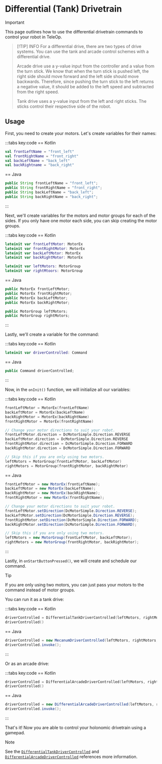 # Differential (Tank) Drivetrain

> [!IMPORTANT]
> This page outlines how to use the differential drivetrain commands to control your robot in TeleOp.

> [!TIP] INFO
> For a differential drive, there are two types of drive systems. You can use the tank and arcade control schemes with a differential drive.
>
> Arcade drive use a y-value input from the controller and a value from the turn stick. We know that when the turn stick is pushed left, the right side should move forward and the left side should move backwards. Therefore, since pushing the turn stick to the left returns a negative value, it should be added to the left speed and subtracted from the right speed.
>
> Tank drive uses a y-value input from the left and right sticks. The sticks control their respective side of the robot.

## Usage

First, you need to create your motors. Let's create variables for their names:

:::tabs key:code
== Kotlin

```kotlin
val frontLeftName = "front_left"
val frontRightName = "front_right"
val backLeftName = "back_left"
val backRightname = "back_right"
```

== Java

```java
public String frontLeftName = "front_left";
public String frontRightName = "front_right";
public String backLeftName = "back_left";
public String backRightName = "back_right";
```

:::

Next, we'll create variables for the motors and motor groups for each of the sides. If you only have one motor each side, you can skip creating the motor groups.

:::tabs key:code
== Kotlin

```kotlin
lateinit var frontLeftMotor: MotorEx
lateinit var frontRightMotor: MotorEx
lateinit var backLeftMotor: MotorEx
lateinit var backRightMotor: MotorEx

lateinit var leftMotors: MotorGroup
lateinit var rightMtoors: MotorGroup
```

== Java

```java
public MotorEx frontLeftMotor;
public MotorEx frontRightMotor;
public MotorEx backLeftMotor;
public MotorEx backRightMotor;

public MotorGroup leftMotors;
public MotorGroup rightMotors;
```

:::

Lastly, we'll create a variable for the command:

:::tabs key:code
== Kotlin

```kotlin
lateinit var driverControlled: Command
```

== Java

```java
public Command driverControlled;
```

:::

Now, in the `onInit()` function, we will initialize all our variables:

:::tabs key:code
== Kotlin

```kotlin
frontLeftMotor = MotorEx(frontLeftName)
backLeftMotor = MotorEx(backLeftName)
backRightMotor = MotorEx(backRightName)
frontRightMotor = MotorEx(frontRightName)

// Change your motor directions to suit your robot.
frontLeftMotor.direction = DcMotorSimple.Direction.REVERSE
backLeftMotor.direction = DcMotorSimple.Direction.REVERSE
frontRightMotor.direction = DcMotorSimple.Direction.FORWARD
backRightMotor.direction = DcMotorSimple.Direction.FORWARD

// Skip this if you are only using two motors.
leftMotors = MotorGroup(frontLeftMotor, backLeftMotor)
rightMotors = MotorGroup(frontRightMotor, backRightMotor)
```

== Java

```java
frontLeftMotor = new MotorEx(frontLeftName);
backLeftMotor = new MotorEx(backLeftName);
backRightMotor = new MotorEx(backRightName);
frontRightMotor = new MotorEx(frontRightName);

// Change your motor directions to suit your robot.
frontLeftMotor.setDirection(DcMotorSimple.Direction.REVERSE);
backLeftMotor.setDirection(DcMotorSimple.Direction.REVERSE);
frontRightMotor.setDirection(DcMotorSimple.Direction.FORWARD);
backRightMotor.setDirection(DcMotorSimple.Direction.FORWARD);

// Skip this if you are only using two motors.
leftMotors = new MotorGroup(frontLeftMotor, backLeftMotor);
rightMotors = new MotorGroup(frontRightMotor, backRightMotor);
```

:::

Lastly, in `onStartButtonPressed()`, we will create and schedule our command.

> [!TIP]
> If you are only using two motors, you can just pass your motors to the command instead of motor groups.

You can run it as a tank drive:

:::tabs key:code
== Kotlin

```kotlin
driverControlled = DifferentialTankDriverControlled(leftMotors, rightMotors, gamepadManager.gamepad1)
driverControlled()
```

== Java

```java
driverControlled = new MecanumDriverControlled(leftMotors, rightMotors, gamepadManager.gamepad1);
driverControlled.invoke();
```

:::

Or as an arcade drive:

:::tabs key:code
== Kotlin

```kotlin
driverControlled = DifferentialArcadeDriverControlled(leftMotors, rightMotors, gamepadManager.gamepad1, false, imu)
driverControlled()
```

== Java

```java
driverControlled = new DifferentialArcadeDriverControlled(leftMotors, rightMotors, gamepadManager.gamepad1, false, imu);
driverControlled.invoke();
```

:::

That's it! Now you are able to control your holonomic drivetrain using a gamepad.

> [!NOTE]
> See the [`DifferentialTankDriverControlled`](https://docs.rowanmcalpin.com/reference/ftc/com.rowanmcalpin.nextftc.ftc.driving/-differential-tank-driver-controlled/) and [`DifferentialArcadeDriverControlled`](https://docs.rowanmcalpin.com/reference/ftc/com.rowanmcalpin.nextftc.ftc.driving/-differential-arcade-driver-controlled/) references more information.

